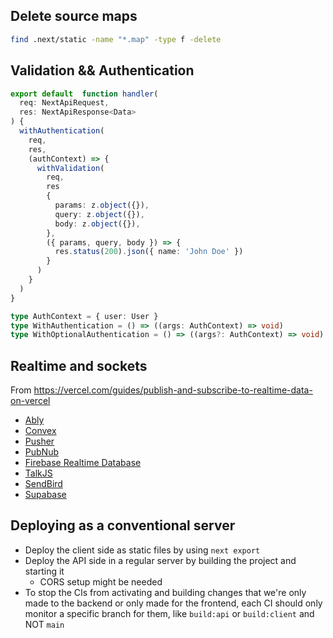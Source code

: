 ## Delete source maps

```bash
find .next/static -name "*.map" -type f -delete
```

## Validation && Authentication

```typescript
export default  function handler(
  req: NextApiRequest,
  res: NextApiResponse<Data>
) {
  withAuthentication(
    req,
    res,
    (authContext) => {
      withValidation(
        req,
        res
        {
          params: z.object({}),
          query: z.object({}),
          body: z.object({}),
        },
        ({ params, query, body }) => {
          res.status(200).json({ name: 'John Doe' })
        }
      )
    }
  )
}


```
```typescript
type AuthContext = { user: User }
type WithAuthentication = () => ((args: AuthContext) => void)
type WithOptionalAuthentication = () => ((args?: AuthContext) => void)
```

## Realtime and sockets

From <https://vercel.com/guides/publish-and-subscribe-to-realtime-data-on-vercel>

- [Ably](https://ably.com/)
- [Convex](http://convex.dev/)
- [Pusher](https://vercel.com/guides/deploying-pusher-channels-with-vercel)
- [PubNub](https://www.pubnub.com/)
- [Firebase Realtime Database](https://firebase.google.com/docs/database)
- [TalkJS](https://talkjs.com/)
- [SendBird](https://sendbird.com/)
- [Supabase](https://supabase.com/realtime)

## Deploying as a conventional server

- Deploy the client side as static files by using `next export`
- Deploy the API side in  a regular server by building the project and starting it
  - CORS setup might be needed
- To stop the CIs from activating and building changes that we're only made to the backend or only made for the frontend, each CI should only monitor a specific branch for them, like `build:api` or `build:client` and NOT `main`
